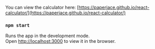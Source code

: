You can view the calculator here: [https://paperjace.github.io/react-calculator/](https://paperjace.github.io/react-calculator/)

### `npm start`

Runs the app in the development mode.\
Open [http://localhost:3000](http://localhost:3000) to view it in the browser.